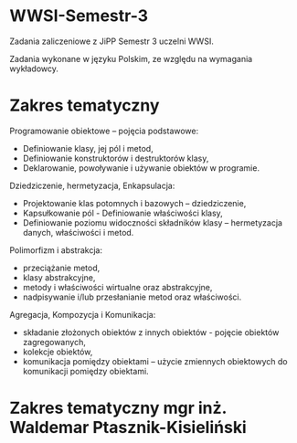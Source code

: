 # WWSI-Semestr-3
Zadania zaliczeniowe z JiPP Semestr 3 uczelni WWSI.

Zadania wykonane w języku Polskim, ze względu na wymagania wykładowcy.

# Zakres tematyczny
Programowanie obiektowe – pojęcia podstawowe:
- Definiowanie klasy, jej pól i metod,
- Definiowanie konstruktorów i destruktorów klasy,
- Deklarowanie, powoływanie i używanie obiektów w programie.

Dziedziczenie, hermetyzacja, Enkapsulacja:
- Projektowanie klas potomnych i bazowych – dziedziczenie,
- Kapsułkowanie pól - Definiowanie właściwości klasy,
- Definiowanie poziomu widoczności składników klasy – hermetyzacja danych, właściwości i  metod.

Polimorfizm i abstrakcja:
- przeciążanie metod,
- klasy abstrakcyjne,
- metody i właściwości wirtualne oraz abstrakcyjne,
- nadpisywanie i/lub przesłanianie metod oraz właściwości.

Agregacja, Kompozycja i Komunikacja:
- składanie złożonych obiektów z innych obiektów - pojęcie obiektów zagregowanych,
- kolekcje obiektów,
- komunikacja pomiędzy obiektami – użycie zmiennych obiektowych do komunikacji pomiędzy obiektami.

# Zakres tematyczny mgr inż. Waldemar Ptasznik-Kisieliński
